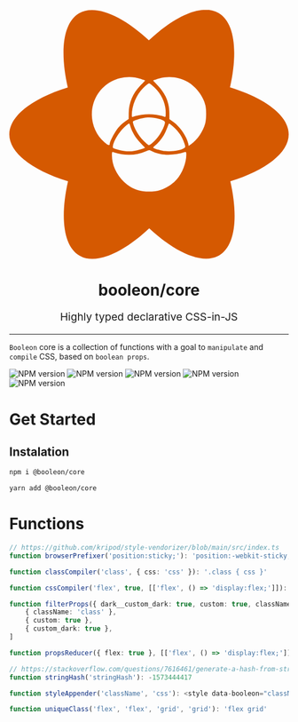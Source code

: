<p align="center" style="color: #343a40">
  <svg xmlns="http://www.w3.org/2000/svg" viewBox="0 0 129.80448 115.59661" width="100%" height="144">
    <path
      d="M 91.281251,0 C 84.005211,0 74.48011,5.18573 64.849272,14.18156 55.218441,5.23865 45.693341,0.10594 38.417291,0.10594 c 0.0259,0.0217 0.048,0.0398 0.0739,0.0615 -0.02439,-0.0114 -0.0496,-0.0239 -0.0739,-0.0351 -2.2225,0 -4.23323,0.47615 -5.97948,1.48156 C 25.00302,5.90015 23.33604,19.26151 27.172499,36.036091 10.71542,41.116091 0,49.239011 0,57.811509 c 0,8.598958 10.76844,16.748228 27.278441,21.801769 -3.810001,16.8275 -2.116361,30.215522 5.34489,34.501772 1.719789,1.00541 3.730631,1.48156 5.953131,1.48156 7.276039,0 16.800629,-5.18573 26.431459,-14.18156 9.630828,8.94291 19.15594,14.07562 26.43198,14.07562 2.2225,0 4.23323,-0.47614 5.97948,-1.48156 7.434789,-4.28625 9.101769,-17.647601 5.265309,-34.422192 16.40417,-5.053539 27.11979,-13.202909 27.11979,-21.775409 0,-8.598959 -10.76844,-16.748229 -27.27844,-21.801768 3.81,-16.827501 2.11687,-30.215521 -5.344379,-34.501771 -1.71979,-1.00542 -3.73072,-1.48157 -5.92677,-1.48157 7.4e-4,0.0125 0.0264,-0.0139 0.0264,-0.0264 z m -35.33945,31.220831 c 1.614901,0.031 3.24098,0.291168 4.831229,0.797369 1.270291,0.40435 2.309431,0.773491 2.309431,0.820111 0,0.0466 -0.988031,1.097489 -2.19574,2.335249 -3.517299,3.604861 -5.38003,8.044299 -5.405871,12.88397 l -0.01389,2.631879 -1.845882,1.30328 c -1.015187,0.716841 -2.480519,2.102538 -3.256129,3.079398 -1.50364,1.893782 -3.706241,6.14631 -3.706241,7.15564 0,0.947351 -0.715639,0.723562 -2.455659,-0.767919 C 37.74865,55.927337 36.44621,46.062101 41.22545,38.905119 44.551239,33.924711 50.17438,31.11029 55.941861,31.220831 Z m 18.447459,0.02429 c 2.962201,0.02111 5.935301,0.78717 8.515241,2.255161 3.81563,2.17111 7.25289,6.71998 8.20622,10.859291 0.49967,2.169549 0.4478,6.354109 -0.10439,8.427908 -0.9616,3.611377 -3.63891,7.521649 -6.58668,9.619559 l -1.07435,0.764818 -0.21187,-1.10898 c -0.59423,-3.11277 -3.835271,-7.83667 -6.856951,-9.994217 l -1.902208,-1.35858 v -2.52697 c 0,-4.986538 -1.763551,-9.25508 -5.389333,-13.045199 -1.176178,-1.2295 -2.138367,-2.26891 -2.138367,-2.309939 0,-0.041 1.039138,-0.404001 2.309407,-0.806673 1.682332,-0.533278 3.455951,-0.788818 5.233281,-0.776179 z m -9.465058,2.849441 c 0.29491,0 1.434478,0.88523 2.532658,1.96732 3.39041,3.340709 5.206402,7.402849 5.206402,11.646839 0,1.959491 -0.0652,2.171632 -0.598932,1.952332 -3.9315,-1.615522 -10.354379,-1.609331 -14.541738,0.01389 -0.485,0.188021 -0.59844,0.0466 -0.59635,-0.745169 0.01191,-4.517171 2.082509,-9.45609 5.323189,-12.6969 1.176128,-1.176181 2.379861,-2.13837 2.674771,-2.13837 z m 0.0444,15.848129 c 0.734848,0.009 1.484989,0.085 2.321308,0.21962 3.147269,0.506712 5.031222,1.289688 5.031222,2.091349 0,1.160899 -1.402141,4.21236 -2.893881,6.298319 -1.44182,2.016151 -3.887441,4.284501 -4.619881,4.284501 -0.2027,0 -1.353019,-0.984581 -2.55591,-2.187472 -2.10929,-2.109279 -4.212579,-5.689219 -4.771289,-8.121467 -0.196652,-0.85607 -0.0957,-0.933982 2.099101,-1.615398 2.229189,-0.6921 3.77267,-0.99038 5.38933,-0.969452 z M 55.635321,52.8283 c 0.21961,0.0177 0.337019,0.35609 0.593249,1.212329 0.819581,2.73879 2.47173,5.476031 4.658111,7.71684 1.207709,1.237769 2.19574,2.275229 2.19574,2.305799 0,0.0306 -1.03914,0.373732 -2.309431,0.76223 -2.720078,0.831922 -4.686739,1.02897 -7.278619,0.730192 -1.03923,-0.119801 -2.709921,-0.490061 -3.712951,-0.823211 -1.772891,-0.58886 -1.81797,-0.635939 -1.617469,-1.678959 0.591291,-3.076011 3.93578,-7.8907 6.91379,-9.952889 0.25717,-0.178081 0.42582,-0.282922 0.55758,-0.272331 z m 18.62419,0.003 c 0.27658,-0.0232 0.805958,0.416478 2.069119,1.585947 2.467059,2.28405 3.939691,4.463002 4.897381,7.24658 0.66471,1.932022 0.66839,2.042491 0.0868,2.468071 -1.51572,1.10917 -5.821589,1.790531 -8.999449,1.424202 -2.035562,-0.234651 -5.466871,-1.260862 -5.46685,-1.635041 0,-0.126021 0.551331,-0.66893 1.22524,-1.20664 0.67392,-0.537721 1.880921,-1.86854 2.682529,-2.957452 1.2545,-1.704117 1.820301,-2.862267 3.23959,-6.632149 0.0666,-0.176839 0.139901,-0.282979 0.26562,-0.293518 z m -9.297619,12.328959 c 0.354478,-0.01029 0.663829,0.137081 1.24075,0.433049 4.054197,2.079929 9.688999,2.237121 15.442469,0.43098 0.50146,-0.157419 0.59841,0.0336 0.59841,1.174091 0,3.793149 -1.85873,8.57205 -4.482932,11.524361 -1.9289,2.170068 -4.98017,4.132069 -7.760769,4.990909 -2.82934,0.87389 -7.35149,0.88936 -9.996799,0.0341 -2.883551,-0.93227 -4.55162,-1.907021 -6.73086,-3.93206 -3.452231,-3.20797 -5.586741,-7.838491 -5.586741,-12.11916 0,-1.73926 0.037,-1.815021 0.76998,-1.58078 5.400299,1.725829 10.42852,1.577599 14.994951,-0.442352 0.75714,-0.33492 1.157049,-0.502798 1.511541,-0.513148 z"
      fill="#d55901"
    />
  </svg>
  <h1 align="center">booleon/core</h1>
  <p align="center" style="font-size: 1.2rem;">Highly typed declarative CSS-in-JS</p>
  <hr />
</p>

`Booleon` core is a collection of functions with a goal to `manipulate` and `compile` CSS, based on `boolean props`.

![NPM version](https://badgen.net/npm/v/@booleon/core)
![NPM version](https://badgen.net/github/commits/viniciusflv/booleon)
![NPM version](https://badgen.net//packagephobia/publish/@booleon/core)
![NPM version](https://badgen.net/bundlephobia/min/@booleon/core)
![NPM version](https://badgen.net/bundlephobia/minzip/@booleon/core)

# Get Started

## Instalation

```sh
npm i @booleon/core
```

```sh
yarn add @booleon/core
```

# Functions

```ts
// https://github.com/kripod/style-vendorizer/blob/main/src/index.ts
function browserPrefixer('position:sticky;'): 'position:-webkit-sticky;position:sticky;'

function classCompiler('class', { css: 'css' }): '.class { css }'

function cssCompiler('flex', true, [['flex', () => 'display:flex;']]): 'display:flex;'

function filterProps({ dark__custom_dark: true, custom: true, className: 'class' }): [
    { className: 'class' },
    { custom: true },
    { custom_dark: true },
]

function propsReducer({ flex: true }, [['flex', () => 'display:flex;']]): { css: 'display:flex;' }

// https://stackoverflow.com/questions/7616461/generate-a-hash-from-string-in-javascript#7616484
function stringHash('stringHash'): -1573444417

function styleAppender('className', 'css'): <style data-booleon="className">.className{css}</style>

function uniqueClass('flex', 'flex', 'grid', 'grid'): 'flex grid'
```